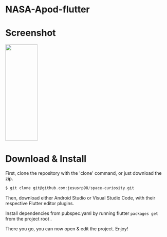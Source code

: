 # NASA-Apod-flutter



# Screenshot
<img src="https://github.com/sainiteshb/NASA-Apod-flutter/blob/main/screenshots/Screenshot_1601807711.png" width="100px" height="300px" >

# Download & Install
First, clone the repository with the 'clone' command, or just download the zip.
```C
$ git clone git@github.com:jesusrp98/space-curiosity.git
```
Then, download either Android Studio or Visual Studio Code, with their respective Flutter editor plugins.

Install dependencies from pubspec.yaml by running flutter ``` packages get ``` from the project root .

There you go, you can now open & edit the project. Enjoy!
